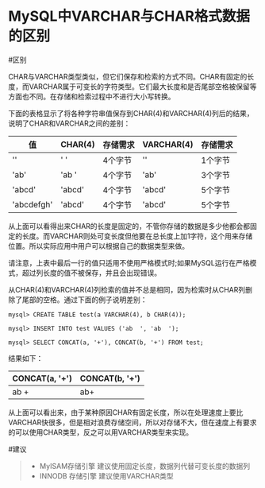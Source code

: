 # MySQL中VARCHAR与CHAR格式数据的区别

\#区别

CHAR与VARCHAR类型类似，但它们保存和检索的方式不同。CHAR有固定的长度，而VARCHAR属于可变长的字符类型。它们最大长度和是否尾部空格被保留等方面也不同。在存储和检索过程中不进行大小写转换。

下面的表格显示了将各种字符串值保存到CHAR(4)和VARCHAR(4)列后的结果，说明了CHAR和VARCHAR之间的差别：

| 值          | CHAR(4) | 存储需求 | VARCHAR(4) | 存储需求 |
| ---------- | ------- | ---- | ---------- | ---- |
| ''         | ' '     | 4个字节 | ''         | 1个字节 |
| 'ab'       | 'ab '   | 4个字节 | 'ab'       | 3个字节 |
| 'abcd'     | 'abcd'  | 4个字节 | 'abcd'     | 5个字节 |
| 'abcdefgh' | 'abcd'  | 4个字节 | 'abcd'     | 5个字节 |

从上面可以看得出来CHAR的长度是固定的，不管你存储的数据是多少他都会都固定的长度。而VARCHAR则处可变长度但他要在总长度上加1字符，这个用来存储位置。所以实际应用中用户可以根据自己的数据类型来做。

请注意，上表中最后一行的值只适用不使用严格模式时;如果MySQL运行在严格模式，超过列长度的值不被保存，并且会出现错误。

从CHAR(4)和VARCHAR(4)列检索的值并不总是相同，因为检索时从CHAR列删除了尾部的空格。通过下面的例子说明差别：

```
mysql> CREATE TABLE test(a VARCHAR(4), b CHAR(4));

mysql> INSERT INTO test VALUES ('ab  ', 'ab  ');

mysql> SELECT CONCAT(a, '+'), CONCAT(b, '+') FROM test;

```

结果如下：

| CONCAT(a, '+') | CONCAT(b, '+') |
| -------------- | -------------- |
| ab +           | ab+            |

从上面可以看出来，由于某种原因CHAR有固定长度，所以在处理速度上要比VARCHAR快很多，但是相对浪费存储空间，所以对存储不大，但在速度上有要求的可以使用CHAR类型，反之可以用VARCHAR类型来实现。

\#建议

> - MyISAM存储引擎 建议使用固定长度，数据列代替可变长度的数据列
> - INNODB 存储引擎 建议使用VARCHAR类型